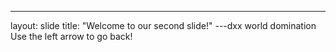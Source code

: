 ---
layout: slide
title: "Welcome to our second slide!"
---dxx world domination
Use the left arrow to go back!
